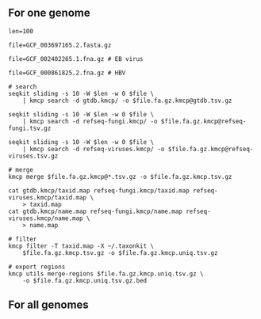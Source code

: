 ## For one genome


    len=100
    
    file=GCF_003697165.2.fasta.gz
    
    file=GCF_002402265.1.fna.gz # EB virus
    
    file=GCF_000861825.2.fna.gz # HBV
        
    # search
    seqkit sliding -s 10 -W $len -w 0 $file \
        | kmcp search -d gtdb.kmcp/ -o $file.fa.gz.kmcp@gtdb.tsv.gz
        
    seqkit sliding -s 10 -W $len -w 0 $file \
        | kmcp search -d refseq-fungi.kmcp/ -o $file.fa.gz.kmcp@refseq-fungi.tsv.gz
        
    seqkit sliding -s 10 -W $len -w 0 $file \
        | kmcp search -d refseq-viruses.kmcp/ -o $file.fa.gz.kmcp@refseq-viruses.tsv.gz
    
    # merge
    kmcp merge $file.fa.gz.kmcp@*.tsv.gz -o $file.fa.gz.kmcp.tsv.gz
    
    cat gtdb.kmcp/taxid.map refseq-fungi.kmcp/taxid.map refseq-viruses.kmcp/taxid.map \
        > taxid.map        
    cat gtdb.kmcp/name.map refseq-fungi.kmcp/name.map refseq-viruses.kmcp/name.map \
        > name.map
    
    # filter
    kmcp filter -T taxid.map -X ~/.taxonkit \
        $file.fa.gz.kmcp.tsv.gz -o $file.fa.gz.kmcp.uniq.tsv.gz
        
    # export regions
    kmcp utils merge-regions $file.fa.gz.kmcp.uniq.tsv.gz \
        -o $file.fa.gz.kmcp.uniq.tsv.gz.bed


## For all genomes


    
